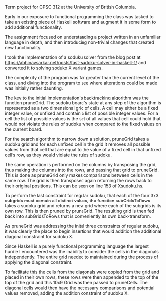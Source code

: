 Term project for CPSC 312 at the University of British Columbia.

Early in our exposure to functional programming the class was tasked to take an existing piece of Haskell software and augment it in some form to add additional functionality. 

The assignment focused on understanding a project written in an unfamiliar language in depth, and then introducing non-trivial changes that created new functionality. 

I took the implementation of a soduku solver from the blog post at https://abhinavsarkar.net/posts/fast-sudoku-solver-in-haskell-1/ and converted it to solving soduko X variant games.

The complexity of the program was far greater than the current level of the class, and diving into the program to see where alterations could be made was initially rather daunting. 

The key to the initial implementation's backtracking algorithm was the function pruneGrid. 
The sudoku board's state at any step of the algorithm is represented as a two dimensional grid of cells. A cell may either be a fixed integer value, or unfixed and contain a list of possible integer values. For a cell the list of possible values is the set of all values that cell could hold that would not violate the rules of sudoku when compared to the fixed values on the current board. 

For the search algorithm to narrow down a solution, pruneGrid takes a sudoku grid and for each unfixed cell in the grid it removes all possible values from that cell that are equal to the value of a fixed cell in that unfixed cell’s row, as they would violate the rules of sudoku.

The same operation is performed on the columns by transposing the grid, thus making the columns into the rows, and passing that grid to pruneGrid. This is done as pruneGrid only makes comparisons between cells in the same row. The grid is then transposed again returning the rows back to their original positions. This can be seen on line 153 of Xsudoku.hs.

To perform the last constraint for regular sudoku, that each of the four 3x3 subgrids must contain all distinct values, the function subGridsToRows takes a sudoku grid and returns a new grid where each of the subgrids is its own row.  This is then pruned by pruneGrid. The resulting grid is then fed back into subGridsToRows that is conveniently its own back-transform. 

As pruneGrid was addressing the inital three constraints of regular sudoku, it was clearly the place to begin insertions that would addition the additional diagonal constraint for sudoku X.

Since Haskell is a  purely functional programming language the largest hurdle I encountered was the inability to consider the cells in the diagonals independently. The entire grid needed to maintained during the process of applying the diagonal constraint.

To facilitate this the cells from the diagonals were copied from the grid and placed in their own rows, these rows were then appended to the top of the top of the grid and this 10x9 Grid was then passed to pruneCells. The diagonal cells would then have the necessary comparisons and potential values removed, adding the addition constraint of sudoku X.
